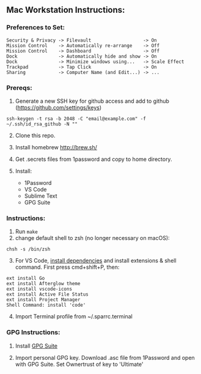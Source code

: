 ## Mac Workstation Instructions:

### Preferences to Set:

    Security & Privacy -> Filevault                   -> On
    Mission Control    -> Automatically re-arrange    -> Off
    Mission Control    -> Dashboard                   -> Off
    Dock               -> Automatically hide and show -> On
    Dock               -> Minimize windows using...   -> Scale Effect
    Trackpad           -> Tap Click                   -> On
    Sharing            -> Computer Name (and Edit...) -> ...

### Prereqs:

1. Generate a new SSH key for github access and add to github (https://github.com/settings/keys)
```
ssh-keygen -t rsa -b 2048 -C "email@example.com" -f ~/.ssh/id_rsa_github -N ""
```
2. Clone this repo.
3. Install homebrew http://brew.sh/
4. Get .secrets files from 1password and copy to home directory.
5. Install:

    - 1Password
    - VS Code
    - Sublime Text
    - GPG Suite

### Instructions:

1. Run `make`
2. change default shell to zsh (no longer necessary on macOS):
```
chsh -s /bin/zsh
```
3. For VS Code, [install dependencies](https://github.com/Microsoft/vscode-go) and install extensions & shell command. First press cmd+shift+P, then:
```
ext install Go
ext install Afterglow theme
ext install vscode-icons
ext install Active File Status
ext install Project Manager
Shell Command: install 'code'
```
4. Import Terminal profile from ~/.sparrc.terminal

### GPG Instructions:

1. Install [GPG Suite](https://gpgtools.org/)

2. Import personal GPG key. Download .asc file from 1Password and open with GPG Suite. Set Ownertrust of key to 'Ultimate'

